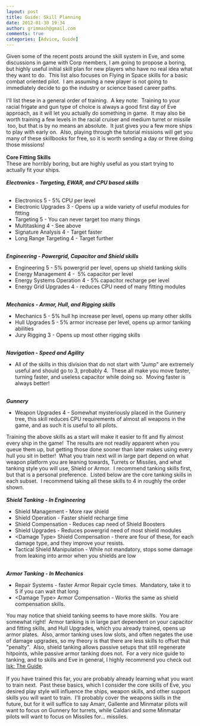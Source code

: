 ```yaml
---
layout: post
title: Guide: Skill Planning
date: 2012-01-30 19:34
author: grimmash@gmail.com
comments: true
categories: [Advice, Guide]
---
```

Given some of the recent posts around the skill system in Eve, and some discussions in game with Corp members, I am going to propose a boring, but highly useful initial skill plan for new players who have no real idea what they want to do. &nbsp;This list also focuses on Flying in Space skills for a basic combat oriented pilot. &nbsp;I am assuming a new player is not going to immediately decide to go the industry or science based career paths.<br /><br />I'll list these in a general order of training. &nbsp;A key note: &nbsp;Training to your racial frigate and gun type of choice is always a good first day of Eve approach, as it will let you actually do something in game. &nbsp;It may also be worth training a few levels in the racial cruiser and medium turret or missile &nbsp;too, but that is by no means an absolute. &nbsp;It just gives you a few more ships to play with early on. &nbsp;Also, playing through the tutorial missions will get you many of these skillbooks for free, so it is worth sending a day or three doing those missions!<br /><br /><b>Core Fitting Skills</b><br />These are horribly boring, but are highly useful as you start trying to actually fit your ships.<br /><br /><i><b>Electronics - Targeting, EWAR, and CPU based skills</b></i><br /><br /><ul><li>Electronics 5 - 5% CPU per level</li><li>Electronic Upgrades 3 - Opens up a wide variety of useful modules for fitting</li><li>Targeting 5 - You can never target too many things</li><li>Multitasking 4 - See above</li><li>Signature Analysis 4 - Target faster</li><li>Long Range Targeting 4 - Target further</li></ul><div><i><b><br /></b></i></div><div><i><b>Engineering - Powergrid, Capacitor and Shield skills</b></i></div><div><ul><li>Engineering 5 - 5% powergrid per level, opens up shield tanking skills</li><li>Energy Management 4 - &nbsp;5% capacitor per level</li><li>Energy Systems Operation 4 - 5% capacitor recharge per level</li><li>Energy Grid Upgrades 4 - reduces CPU need of many fitting modules</li></ul><div><i><b><br /></b></i></div><div><i><b>Mechanics - Armor, Hull, and Rigging skills</b></i></div></div><div><ul><li>Mechanics 5 - 5% hull hp increase per level, opens up many other skills</li><li>Hull Upgrades 5 - 5% armor increase per level, opens up armor tanking abilities</li><li>Jury Rigging 3 - Opens up most other rigging skills</li></ul><div><i><b><br /></b></i></div><div><i><b>Navigation - Speed and Agility</b></i></div></div><div><ul><li>All of the skills in this division that do not start with "Jump" are extremely useful and should go to 3, probably 4. &nbsp;These all make you move faster, turning faster, and useless capacitor while doing so. &nbsp;Moving faster is always better!</li></ul><div><i><b><br /></b></i></div><div><i><b>Gunnery</b></i></div><div><ul><li>Weapon Upgrades 4 - Somewhat mysteriously placed in the Gunnery tree, this skill reduces CPU requirements of almost all weapons in the game, and as such it is useful to all pilots.</li></ul></div><div>Training the above skills as a start will make it easier to fit and fly almost every ship in the game! &nbsp;The results are not readily apparent when you queue them up, but getting those done sooner than later makes using every hull you sit in better! &nbsp;What you train next will in large part depend on what weapon platform you are leaning towards, Turrets or Missiles, and what tanking style you will use, Shield or Armor. &nbsp;I recommend tanking skills first, but that is a personal preference. &nbsp;Listed below are the core tanking skills in each subset. &nbsp;I recommend taking all these skills to 4 in roughly the order shown.</div></div><div><br /></div><div><i><b>Shield Tanking - In Engineering</b></i></div><div><ul><li>Shield Management - More raw shield</li><li>Shield Operation - Faster shield recharge time</li><li>Shield Compensation - Reduces cap need of Shield Boosters</li><li>Shield Upgrades - Reduces powergrid need of most shield modules</li><li>&lt;Damage Type&gt; Shield Compensation - there are four of these, for each damage type, and they improve your resists.</li><li>Tactical Shield Manipulation - While not mandatory, stops some damage from leaking into armor when you shields are low</li></ul><div><i><b><br /></b></i></div><div><i><b>Armor Tanking - In Mechanics</b></i></div></div><div><ul><li>Repair Systems - faster Armor Repair cycle times. &nbsp;Mandatory, take it to 5 if you can wait that long</li><li>&lt;Damage Type&gt; Armor Compensation - Works the same as shield compensation skills.</li></ul><div>You may notice that shield tanking seems to have more skills. &nbsp;You are somewhat right! &nbsp;Armor tanking is in large part dependent on your capacitor and fitting skills, and Hull Upgrades, which you already trained, opens up armor plates. &nbsp;Also, armor tanking uses low slots, and often negates the use of damage upgrades, so my theory is that there are less skills to offset that "penalty". &nbsp;Also, shield tanking allows passive setups that still regenerate hitpoints, while passive armor tanking does not. &nbsp;For a very nice guide to tanking, and to skills and Eve in general, I highly recommend you check out <a href="http://www.isktheguide.com/" target="_blank">Isk: The Guide</a>.</div></div><div><br /></div><div>If you have trained this far, you are probably already learning what you want to train next. &nbsp;Past these basics, which I consider the core skills of Eve, you desired play style will influence the ships, weapon skills, and other support skills you will want to train. &nbsp;I'll probably cover the weapons skills in the future, but for it will suffice to say Amarr, Gallente and Minmatar pilots will want to focus on Gunnery for turrets, while Caldari and some Minmatar pilots will want to focus on Missiles for... missiles.</div><div><br /></div><div><br /></div>
